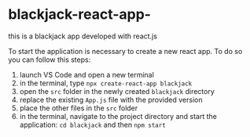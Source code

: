 # blackjack-react-app-
this is a blackjack app developed with react.js


To start the application is necessary to create a new react app. To do so you can follow this steps:
1. launch VS Code and open a new terminal
2. in the terminal, type `npx create-react-app blackjack`
3. open the `src` folder in the newly created `blackjack` directory
4. replace the existing `App.js` file with the provided version
5. place the other files in the `src` folder
6. in the terminal, navigate to the project directory and start the application: `cd blackjack` and then `npm start`
